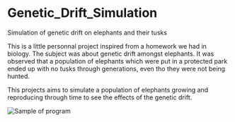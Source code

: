 # Genetic_Drift_Simulation
Simulation of genetic drift on elephants and their tusks

This is a little personnal project inspired from a homework we had in biology. The subject was about genetic drift amongst 
elephants. It was observed that a population of elephants which were put in a protected park ended up with no 
tusks through generations, even tho they were not being hunted. 

This projects aims to simulate a population of elephants growing and reproducing through time to see the effects of the genetic 
drift.





![Sample of program](https://i.ibb.co/h9FkBh6/Capture-d-cran-de-2018-12-29-10-23-05.png)
